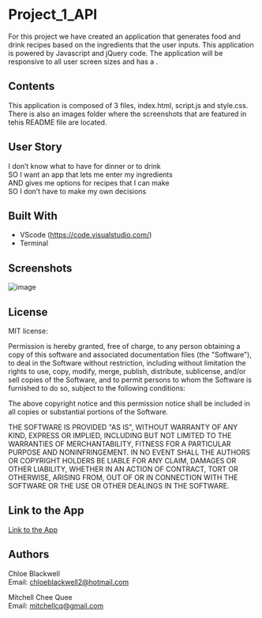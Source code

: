 # Project_1_API

For this project we have created an application that generates food and drink recipes based on the ingredients that the user inputs. This application is powered by Javascript and jQuery code. The application will be responsive to all user screen sizes and has a . 

## Contents

This application is composed of 3 files, index.html, script.js and style.css. There is also an images folder where the screenshots that are featured in tehis README file are located. 

## User Story 

I don’t know what to have for dinner or to drink<br>
SO I want an app that lets me enter my ingredients<br>
AND gives me options for recipes that I can make<br>
SO I don’t have to make my own decisions 

## Built With 

* VScode (https://code.visualstudio.com/)
* Terminal 

## Screenshots 

![image](https://user-images.githubusercontent.com/68998298/94781686-8527dc00-040d-11eb-92c2-e16214bd9ed6.png)

## License 
MIT license:

Permission is hereby granted, free of charge, to any person obtaining a copy of this software and associated documentation files (the "Software"), to deal in the Software without restriction, including without limitation the rights to use, copy, modify, merge, publish, distribute, sublicense, and/or sell copies of the Software, and to permit persons to whom the Software is furnished to do so, subject to the following conditions:

The above copyright notice and this permission notice shall be included in all copies or substantial portions of the Software.

THE SOFTWARE IS PROVIDED "AS IS", WITHOUT WARRANTY OF ANY KIND, EXPRESS OR IMPLIED, INCLUDING BUT NOT LIMITED TO THE WARRANTIES OF MERCHANTABILITY, FITNESS FOR A PARTICULAR PURPOSE AND NONINFRINGEMENT. IN NO EVENT SHALL THE AUTHORS OR COPYRIGHT HOLDERS BE LIABLE FOR ANY CLAIM, DAMAGES OR OTHER LIABILITY, WHETHER IN AN ACTION OF CONTRACT, TORT OR OTHERWISE, ARISING FROM, OUT OF OR IN CONNECTION WITH THE SOFTWARE OR THE USE OR OTHER DEALINGS IN THE SOFTWARE.


## Link to the App 

<a href="https://skyeli96.github.io/Project_1_API/">Link to the App</a>

## Authors 

Chloe Blackwell<br>
Email: chloeblackwell2@hotmail.com

Mitchell Chee Quee<br>
Email: mitchellcq@gmail.com